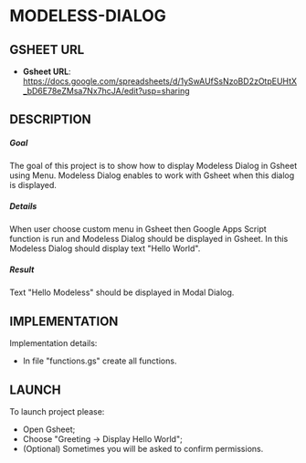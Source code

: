 MODELESS-DIALOG
===============


GSHEET URL
----------

* **Gsheet URL**: https://docs.google.com/spreadsheets/d/1ySwAUfSsNzoBD2zOtpEUHtX_bD6E78eZMsa7Nx7hcJA/edit?usp=sharing


DESCRIPTION
-----------

##### Goal
The goal of this project is to show how to display Modeless Dialog in Gsheet using Menu. Modeless Dialog enables to work with Gsheet when this dialog is displayed.

##### Details
When user choose custom menu in Gsheet then Google Apps Script function is run and Modeless Dialog should be displayed in Gsheet.
In this Modeless Dialog should display text "Hello World".

##### Result 
Text "Hello Modeless" should be displayed in Modal Dialog.


IMPLEMENTATION
-----------

Implementation details:
* In file "functions.gs" create all functions.
  

LAUNCH
------

To launch project please:
* Open Gsheet;
* Choose "Greeting -> Display Hello World";
* (Optional) Sometimes you will be asked to confirm permissions.